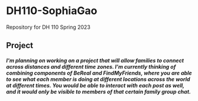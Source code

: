 # DH110-SophiaGao
Repository for DH 110 Spring 2023

## Project

##### I'm planning on working on a project that will allow families to connect across distances and different time zones. I'm currently thinking of combining components of BeReal and FindMyFriends, where you are able to see what each member is doing at different locations across the world at different times. You would be able to interact with each post as well, and it would only be visible to members of that certain family group chat. 
